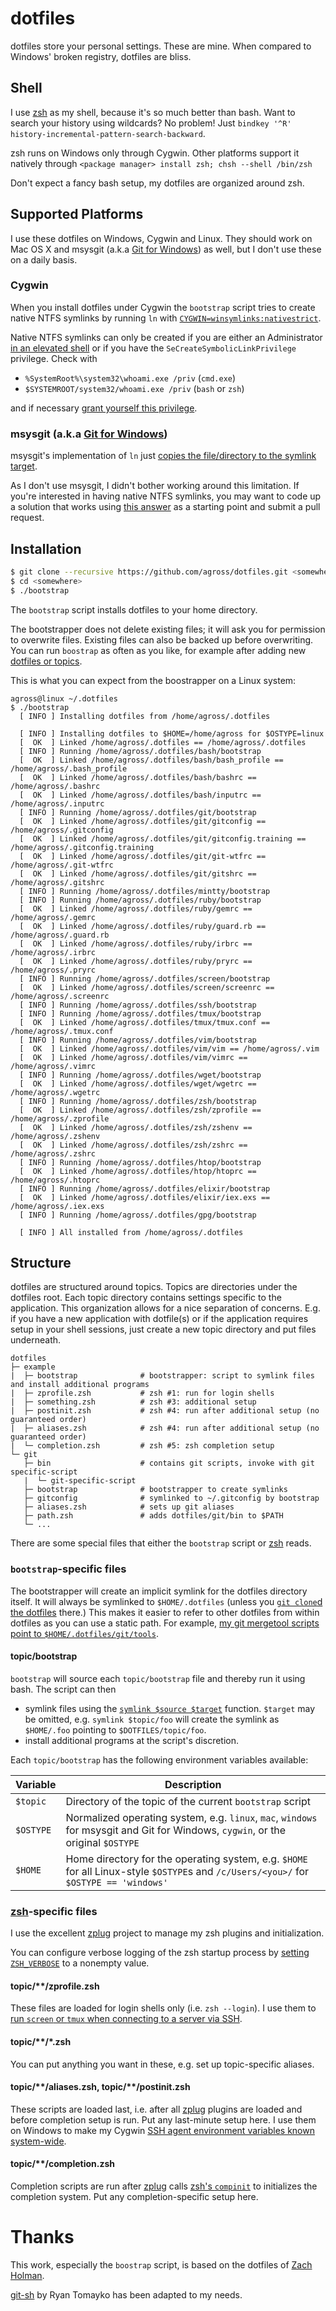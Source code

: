 # dotfiles

dotfiles store your personal settings. These are mine. When compared to Windows' broken registry, dotfiles are bliss.

## Shell

I use [zsh](http://zsh.sourceforge.net/) as my shell, because it's so much better than bash. Want to search your history using wildcards? No problem! Just `bindkey '^R' history-incremental-pattern-search-backward`.

zsh runs on Windows only through Cygwin. Other platforms support it natively through `<package manager> install zsh; chsh --shell /bin/zsh`

Don't expect a fancy bash setup, my dotfiles are organized around zsh.

## Supported Platforms

I use these dotfiles on Windows, Cygwin and Linux. They should work on Mac OS X and msysgit (a.k.a [Git for Windows](https://git-scm.com/download/win)) as well, but I don't use these on a daily basis.

### Cygwin

When you install dotfiles under Cygwin the `bootstrap` script tries to create native NTFS symlinks by running `ln` with [`CYGWIN=winsymlinks:nativestrict`](https://cygwin.com/cygwin-ug-net/using.html#pathnames-symlinks)\.

Native NTFS symlinks can only be created if you are either an Administrator [in an elevated shell](http://stackoverflow.com/a/15330511/149264) or if you have the `SeCreateSymbolicLinkPrivilege` privilege. Check with

* `%SystemRoot%\system32\whoami.exe /priv` (`cmd.exe`)
* `$SYSTEMROOT/system32/whoami.exe /priv` (`bash` or `zsh`)

and if necessary [grant yourself this privilege](http://security.stackexchange.com/a/10198).

### msysgit (a.k.a [Git for Windows](https://git-scm.com/download/win))

msysgit's implementation of `ln` just [copies the file/directory to the symlink target](https://groups.google.com/forum/#!topic/msysgit/_0QJUPgLm84).

As I don't use msysgit, I didn't bother working around this limitation. If you're interested in having native NTFS symlinks, you may want to code up a solution that works using [this answer](http://stackoverflow.com/a/25394801/149264) as a starting point and submit a pull request.

## Installation

```bash
$ git clone --recursive https://github.com/agross/dotfiles.git <somewhere>
$ cd <somewhere>
$ ./bootstrap
```

The `bootstrap` script installs dotfiles to your home directory.

The bootstrapper does not delete existing files; it will ask you for permission to overwrite files. Existing files can also be backed up before overwriting. You can run `boostrap` as often as you like, for example after adding new [dotfiles or topics](#structure).

This is what you can expect from the boostrapper on a Linux system:

```
agross@linux ~/.dotfiles
$ ./bootstrap
  [ INFO ] Installing dotfiles from /home/agross/.dotfiles

  [ INFO ] Installing dotfiles to $HOME=/home/agross for $OSTYPE=linux
  [  OK  ] Linked /home/agross/.dotfiles == /home/agross/.dotfiles
  [ INFO ] Running /home/agross/.dotfiles/bash/bootstrap
  [  OK  ] Linked /home/agross/.dotfiles/bash/bash_profile == /home/agross/.bash_profile
  [  OK  ] Linked /home/agross/.dotfiles/bash/bashrc == /home/agross/.bashrc
  [  OK  ] Linked /home/agross/.dotfiles/bash/inputrc == /home/agross/.inputrc
  [ INFO ] Running /home/agross/.dotfiles/git/bootstrap
  [  OK  ] Linked /home/agross/.dotfiles/git/gitconfig == /home/agross/.gitconfig
  [  OK  ] Linked /home/agross/.dotfiles/git/gitconfig.training == /home/agross/.gitconfig.training
  [  OK  ] Linked /home/agross/.dotfiles/git/git-wtfrc == /home/agross/.git-wtfrc
  [  OK  ] Linked /home/agross/.dotfiles/git/gitshrc == /home/agross/.gitshrc
  [ INFO ] Running /home/agross/.dotfiles/mintty/bootstrap
  [ INFO ] Running /home/agross/.dotfiles/ruby/bootstrap
  [  OK  ] Linked /home/agross/.dotfiles/ruby/gemrc == /home/agross/.gemrc
  [  OK  ] Linked /home/agross/.dotfiles/ruby/guard.rb == /home/agross/.guard.rb
  [  OK  ] Linked /home/agross/.dotfiles/ruby/irbrc == /home/agross/.irbrc
  [  OK  ] Linked /home/agross/.dotfiles/ruby/pryrc == /home/agross/.pryrc
  [ INFO ] Running /home/agross/.dotfiles/screen/bootstrap
  [  OK  ] Linked /home/agross/.dotfiles/screen/screenrc == /home/agross/.screenrc
  [ INFO ] Running /home/agross/.dotfiles/ssh/bootstrap
  [ INFO ] Running /home/agross/.dotfiles/tmux/bootstrap
  [  OK  ] Linked /home/agross/.dotfiles/tmux/tmux.conf == /home/agross/.tmux.conf
  [ INFO ] Running /home/agross/.dotfiles/vim/bootstrap
  [  OK  ] Linked /home/agross/.dotfiles/vim/vim == /home/agross/.vim
  [  OK  ] Linked /home/agross/.dotfiles/vim/vimrc == /home/agross/.vimrc
  [ INFO ] Running /home/agross/.dotfiles/wget/bootstrap
  [  OK  ] Linked /home/agross/.dotfiles/wget/wgetrc == /home/agross/.wgetrc
  [ INFO ] Running /home/agross/.dotfiles/zsh/bootstrap
  [  OK  ] Linked /home/agross/.dotfiles/zsh/zprofile == /home/agross/.zprofile
  [  OK  ] Linked /home/agross/.dotfiles/zsh/zshenv == /home/agross/.zshenv
  [  OK  ] Linked /home/agross/.dotfiles/zsh/zshrc == /home/agross/.zshrc
  [ INFO ] Running /home/agross/.dotfiles/htop/bootstrap
  [  OK  ] Linked /home/agross/.dotfiles/htop/htoprc == /home/agross/.htoprc
  [ INFO ] Running /home/agross/.dotfiles/elixir/bootstrap
  [  OK  ] Linked /home/agross/.dotfiles/elixir/iex.exs == /home/agross/.iex.exs
  [ INFO ] Running /home/agross/.dotfiles/gpg/bootstrap

  [ INFO ] All installed from /home/agross/.dotfiles
```

## Structure

dotfiles are structured around topics. Topics are directories under the dotfiles root. Each topic directory contains settings specific to the application. This organization allows for a nice separation of concerns. E.g. if you have a new application with dotfile(s) or if the application requires setup in your shell sessions, just create a new topic directory and put files underneath.

```
dotfiles
├─ example
|  ├─ bootstrap              # bootstrapper: script to symlink files and install additional programs
|  ├─ zprofile.zsh           # zsh #1: run for login shells
|  ├─ something.zsh          # zsh #3: additional setup
|  ├─ postinit.zsh           # zsh #4: run after additional setup (no guaranteed order)
|  ├─ aliases.zsh            # zsh #4: run after additional setup (no guaranteed order)
|  └─ completion.zsh         # zsh #5: zsh completion setup
└─ git
   ├─ bin                    # contains git scripts, invoke with git specific-script
   |  └─ git-specific-script
   ├─ bootstrap              # bootstrapper to create symlinks
   ├─ gitconfig              # symlinked to ~/.gitconfig by bootstrap
   ├─ aliases.zsh            # sets up git aliases
   ├─ path.zsh               # adds dotfiles/git/bin to $PATH
   └─ ...
```

There are some special files that either the `bootstrap` script or [zsh](#shell) reads.

### `bootstrap`-specific files

The bootstrapper will create an implicit symlink for the dotfiles directory itself. It will always be symlinked to `$HOME/.dotfiles` (unless you [`git clone`d the dotfiles](#installation) there.) This makes it easier to refer to other dotfiles from within dotfiles as you can use a static path. For example, [my git mergetool scripts point to `$HOME/.dotfiles/git/tools`](https://github.com/agross/dotfiles/blob/master/git/gitconfig#L56).

#### topic/bootstrap

`bootstrap` will source each `topic/bootstrap` file and thereby run it using bash. The script can then

* symlink files using the [`symlink $source $target`](https://github.com/agross/dotfiles/blob/master/bootstrap#L67) function. `$target` may be omitted, e.g. `symlink $topic/foo` will create the symlink as `$HOME/.foo` pointing to `$DOTFILES/topic/foo`.
* install additional programs at the script's discretion.

Each `topic/bootstrap` has the following environment variables available:

| Variable  | Description |
| ----------| ----------- |
| `$topic`  | Directory of the topic of the current `bootstrap` script |
| `$OSTYPE` | Normalized operating system, e.g. `linux`, `mac`, `windows` for msysgit and Git for Windows, `cygwin`, or the original `$OSTYPE` |
| `$HOME`   | Home directory for the operating system, e.g. `$HOME` for all Linux-style `$OSTYPE`s and `/c/Users/<you>/` for `$OSTYPE == 'windows'` |

### [zsh](#shell)-specific files

I use the excellent [zplug](https://github.com/zplug/zplug) project to manage my zsh plugins and initialization.

You can configure verbose logging of the zsh startup process by [setting `ZSH_VERBOSE`](https://github.com/agross/dotfiles/blob/master/zsh/zshenv#L4) to a nonempty value.

#### topic/\*\*/zprofile.zsh

These files are loaded for login shells only (i.e. `zsh --login`). I use them to [run `screen` or `tmux` when connecting to a server via SSH](https://github.com/agross/dotfiles/blob/master/ssh/zprofile.zsh).

#### topic/\*\*/\*.zsh

You can put anything you want in these, e.g. set up topic-specific aliases.

#### topic/\*\*/aliases.zsh, topic/\*\*/postinit.zsh

These scripts are loaded last, i.e. after all [zplug](https://github.com/zplug/zplug) plugins are loaded and before completion setup is run. Put any last-minute setup here. I use them on Windows to make my Cygwin [SSH agent environment variables known system-wide](https://github.com/agross/dotfiles/blob/master/ssh/postinit.zsh).

#### topic/\*\*/completion.zsh

Completion scripts are run after [zplug](https://github.com/zplug/zplug) calls [zsh's `compinit`](http://zsh.sourceforge.net/Doc/Release/Completion-System.html) to initializes the completion system. Put any completion-specific setup here.

# Thanks

This work, especially the `boostrap` script, is based on the dotfiles of [Zach Holman](http://github.com/holman/dotfiles).

[git-sh](https://github.com/rtomayko/git-sh) by Ryan Tomayko has been adapted to my needs.
